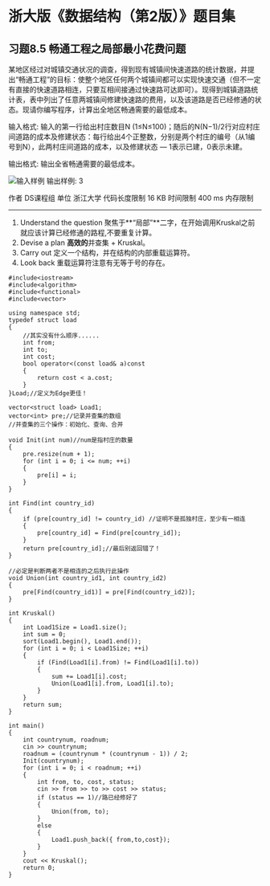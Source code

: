 # 浙大版《数据结构（第2版）》题目集
## 习题8.5 畅通工程之局部最小花费问题
某地区经过对城镇交通状况的调查，得到现有城镇间快速道路的统计数据，并提出“畅通工程”的目标：使整个地区任何两个城镇间都可以实现快速交通（但不一定有直接的快速道路相连，只要互相间接通过快速路可达即可）。现得到城镇道路统计表，表中列出了任意两城镇间修建快速路的费用，以及该道路是否已经修通的状态。现请你编写程序，计算出全地区畅通需要的最低成本。

输入格式:
输入的第一行给出村庄数目N (1≤N≤100)；随后的N(N−1)/2行对应村庄间道路的成本及修建状态：每行给出4个正整数，分别是两个村庄的编号（从1编号到N），此两村庄间道路的成本，以及修建状态 — 1表示已建，0表示未建。

输出格式:
输出全省畅通需要的最低成本。

![输入样例]("https://github.com/ZhangEnsure/hello-world/blob/master/img-store/%E6%89%B9%E6%B3%A8%202020-05-13%20173033.png")
输出样例:
3

作者
DS课程组
单位
浙江大学
代码长度限制
16 KB
时间限制
400 ms
内存限制

---
1. Understand the question
聚焦于**“局部”**二字，在开始调用Kruskal之前就应该计算已经修通的路程,不要重复计算。
2. Devise a plan
**高效的**并查集 + Kruskal。
3. Carry out
定义一个结构，并在结构的内部重载运算符。
4. Look back
重载运算符注意有无等于号的存在。

```
#include<iostream>
#include<algorithm>
#include<functional>
#include<vector>

using namespace std;
typedef struct load
{
	//其实没有什么顺序......
	int from;
	int to;
	int cost;
	bool operator<(const load& a)const
	{
		return cost < a.cost;
	}
}Load;//定义为Edge更佳！

vector<struct load> Load1;
vector<int> pre;//记录并查集的数组
//并查集的三个操作：初始化、查询、合并

void Init(int num)//num是指村庄的数量
{
	pre.resize(num + 1);
	for (int i = 0; i <= num; ++i)
	{
		pre[i] = i;
	}
}

int Find(int country_id)
{
	if (pre[country_id] != country_id) //证明不是孤独村庄，至少有一相连
	{
		pre[country_id] = Find(pre[country_id]);
	}
	return pre[country_id];//最后别返回错了！
}

//必定是判断两者不是相连的之后执行此操作
void Union(int country_id1, int country_id2)
{
	pre[Find(country_id1)] = pre[Find(country_id2)];
}

int Kruskal()
{
	int Load1Size = Load1.size(); 
	int sum = 0;
	sort(Load1.begin(), Load1.end());
	for (int i = 0; i < Load1Size; ++i)
	{
		if (Find(Load1[i].from) != Find(Load1[i].to))
		{
			sum += Load1[i].cost;
			Union(Load1[i].from, Load1[i].to);
		}
	}
	return sum;
}

int main()
{
	int countrynum, roadnum;
	cin >> countrynum;
	roadnum = (countrynum * (countrynum - 1)) / 2;
	Init(countrynum);
	for (int i = 0; i < roadnum; ++i)
	{
		int from, to, cost, status;
		cin >> from >> to >> cost >> status;
		if (status == 1)//路已经修好了
		{
			Union(from, to);
		}
		else
		{
			Load1.push_back({ from,to,cost});
		}
	}
	cout << Kruskal();
    return 0;
}

```





